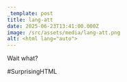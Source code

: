 ```yaml
---
_template: post
title: lang-att
date: 2025-06-23T13:41:00.000Z
image: /src/assets/media/lang-att.png
alt: <html lang="auto">
---
```

Wait what?

#SurprisingHTML
